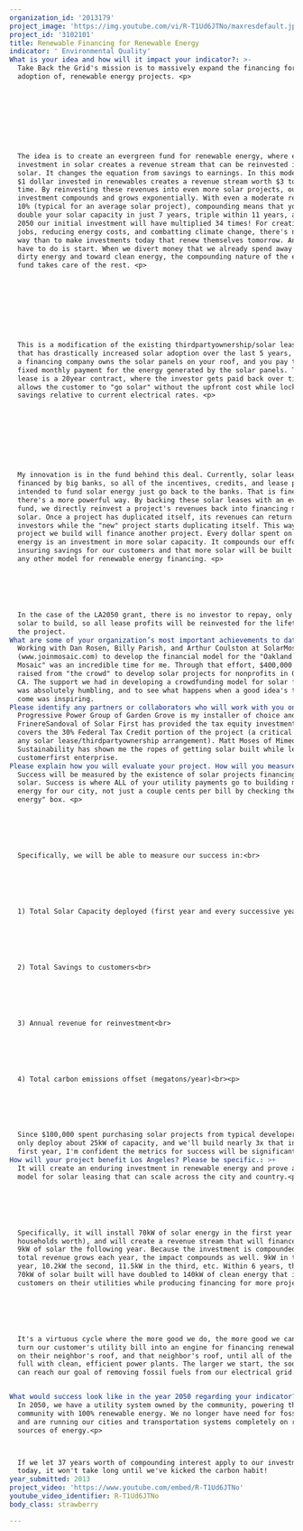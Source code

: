 ```yaml
---
organization_id: '2013179'
project_image: 'https://img.youtube.com/vi/R-T1Ud6JTNo/maxresdefault.jpg'
project_id: '3102101'
title: Renewable Financing for Renewable Energy
indicator: ' Environmental Quality'
What is your idea and how will it impact your indicator?: >-
  Take Back the Grid's mission is to massively expand the financing for, and
  adoption of, renewable energy projects. <p>









  The idea is to create an evergreen fund for renewable energy, where every
  investment in solar creates a revenue stream that can be reinvested in more
  solar. It changes the equation from savings to earnings. In this model, every
  $1 dollar invested in renewables creates a revenue stream worth $3 to $4 over
  time. By reinvesting these revenues into even more solar projects, our initial
  investment compounds and grows exponentially. With even a moderate return of
  10% (typical for an average solar project), compounding means that you'll
  double your solar capacity in just 7 years, triple within 11 years, and by
  2050 our initial investment will have multiplied 34 times! For creating local
  jobs, reducing energy costs, and combatting climate change, there's no better
  way than to make investments today that renew themselves tomorrow. And all we
  have to do is start. When we divert money that we already spend away from
  dirty energy and toward clean energy, the compounding nature of the evergreen
  fund takes care of the rest. <p>









  This is a modification of the existing thirdpartyownership/solar leasing model
  that has drastically increased solar adoption over the last 5 years, in which
  a financing company owns the solar panels on your roof, and you pay them a
  fixed monthly payment for the energy generated by the solar panels. This solar
  lease is a 20year contract, where the investor gets paid back over time and
  allows the customer to "go solar" without the upfront cost while locking in
  savings relative to current electrical rates. <p>









  My innovation is in the fund behind this deal. Currently, solar leases are
  financed by big banks, so all of the incentives, credits, and lease payments
  intended to fund solar energy just go back to the banks. That is fine, but
  there's a more powerful way. By backing these solar leases with an evergreen
  fund, we directly reinvest a project's revenues back into financing more
  solar. Once a project has duplicated itself, its revenues can return to
  investors while the "new" project starts duplicating itself. This way, every
  project we build will finance another project. Every dollar spent on solar
  energy is an investment in more solar capacity. It compounds our effort,
  insuring savings for our customers and that more solar will be built than with
  any other model for renewable energy financing. <p>






  In the case of the LA2050 grant, there is no investor to repay, only tons of
  solar to build, so all lease profits will be reinvested for the lifetime of
  the project.
What are some of your organization’s most important achievements to date?: >-
  Working with Dan Rosen, Billy Parish, and Arthur Coulston at SolarMosaic
  (www.joinmosaic.com) to develop the financial model for the "Oakland Solar
  Mosaic" was an incredible time for me. Through that effort, $400,000 was
  raised from "the crowd" to develop solar projects for nonprofits in Oakland,
  CA. The support we had in developing a crowdfunding model for solar finance
  was absolutely humbling, and to see what happens when a good idea's time has
  come was inspiring. 
Please identify any partners or collaborators who will work with you on this project.: >-
  Progressive Power Group of Garden Grove is my installer of choice and Ivan La
  FrinereSandoval of Solar First has provided the tax equity investment that
  covers the 30% Federal Tax Credit portion of the project (a critical piece of
  any solar lease/thirdpartyownership arrangement). Matt Moses of Mimeos
  Sustainability has shown me the ropes of getting solar built while leading a
  customerfirst enterprise.
Please explain how you will evaluate your project. How will you measure success?: >-
  Success will be measured by the existence of solar projects financing more
  solar. Success is where ALL of your utility payments go to building more clean
  energy for our city, not just a couple cents per bill by checking the "green
  energy" box. <p>






  Specifically, we will be able to measure our success in:<br>






  1) Total Solar Capacity deployed (first year and every successive year)<br>






  2) Total Savings to customers<br>






  3) Annual revenue for reinvestment<br>






  4) Total carbon emissions offset (megatons/year)<br><p>






  Since $100,000 spent purchasing solar projects from typical developers would
  only deploy about 25kW of capacity, and we'll build nearly 3x that in the
  first year, I'm confident the metrics for success will be significant.
How will your project benefit Los Angeles? Please be specific.: >+
  It will create an enduring investment in renewable energy and prove a new
  model for solar leasing that can scale across the city and country.<p>






  Specifically, it will install 70kW of solar energy in the first year (710
  households worth), and will create a revenue stream that will finance another
  9kW of solar the following year. Because the investment is compounded and the
  total revenue grows each year, the impact compounds as well. 9kW in the first
  year, 10.2kW the second, 11.5kW in the third, etc. Within 6 years, the initial
  70kW of solar built will have doubled to 140kW of clean energy that is saving
  customers on their utilities while producing financing for more projects. <p>






  It's a virtuous cycle where the more good we do, the more good we can do. We
  turn our customer's utility bill into an engine for financing renewable energy
  on their neighbor's roof, and that neighbor's roof, until all of the roofs are
  full with clean, efficient power plants. The larger we start, the sooner we
  can reach our goal of removing fossil fuels from our electrical grid.


What would success look like in the year 2050 regarding your indicator?: >-
  In 2050, we have a utility system owned by the community, powering the
  community with 100% renewable energy. We no longer have need for fossil fuels
  and are running our cities and transportation systems completely on renewable
  sources of energy.<p>



  If we let 37 years worth of compounding interest apply to our investments
  today, it won't take long until we've kicked the carbon habit!
year_submitted: 2013
project_video: 'https://www.youtube.com/embed/R-T1Ud6JTNo'
youtube_video_identifier: R-T1Ud6JTNo
body_class: strawberry

---
```

